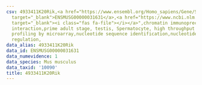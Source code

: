 ```yaml
---
csv: 4933411K20Rik,<a href="https://www.ensembl.org/Homo_sapiens/Gene/Summary?db=core;g=ENSMUSG00000031631"
  target="_blank">ENSMUSG00000031631</a>,<a href="https://www.ncbi.nlm.nih.gov/pubmed/23834426"
  target="_blank"><i class="fas fa-file"></i></a>",chromatin immunoprecipitation assay,direct
  interaction,prime adult stage, testis, Spermatocyte, high throughput transcription
  profiling by microarray,nucleotide sequence identification,nucleotide sequence identification,transcriptional
  regulation,
data_alias: 4933411K20Rik
data_id: ENSMUSG00000031631
data_numevidence: 1
data_species: Mus musculus
data_taxid: '10090'
title: 4933411K20Rik
---
```

